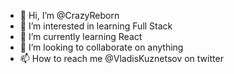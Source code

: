 - 👋 Hi, I’m @CrazyReborn
- 👀 I’m interested in learning Full Stack
- 🌱 I’m currently learning React
- 💞️ I’m looking to collaborate on anything
- 📫 How to reach me @VladisKuznetsov on twitter

<!---
CrazyReborn/CrazyReborn is a ✨ special ✨ repository because its `README.md` (this file) appears on your GitHub profile.
You can click the Preview link to take a look at your changes.
--->
